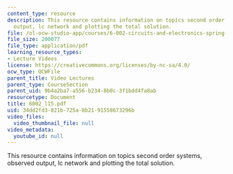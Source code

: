 ```yaml
---
content_type: resource
description: This resource contains information on topics second order systems, observed
  output, lc network and plotting the total solution.
file: /ol-ocw-studio-app/courses/6-002-circuits-and-electronics-spring-2007/34dd2fd3821b725a8b2191558673296b_6002_l15.pdf
file_size: 200077
file_type: application/pdf
learning_resource_types:
- Lecture Videos
license: https://creativecommons.org/licenses/by-nc-sa/4.0/
ocw_type: OCWFile
parent_title: Video Lectures
parent_type: CourseSection
parent_uid: 9b4a2ba7-a556-b234-8b0c-3f1bdd4fa8ab
resourcetype: Document
title: 6002_l15.pdf
uid: 34dd2fd3-821b-725a-8b21-91558673296b
video_files:
  video_thumbnail_file: null
video_metadata:
  youtube_id: null
---
```

This resource contains information on topics second order systems, observed output, lc network and plotting the total solution.